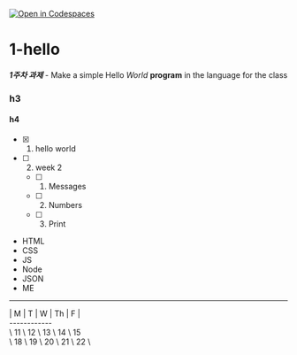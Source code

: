 [![Open in Codespaces](https://classroom.github.com/assets/launch-codespace-7f7980b617ed060a017424585567c406b6ee15c891e84e1186181d67ecf80aa0.svg)](https://classroom.github.com/open-in-codespaces?assignment_repo_id=14279981)

# 1-hello

***1주차 과제*** - Make a simple Hello _World_ __program__ in the language for the class

### h3

#### h4

- [X] 1. hello world
- [ ]  2. week 2
    - [ ] 1.  Messages
    - [ ] 2. Numbers
    - [ ] 3. Print
* HTML
* CSS
* JS
* Node
* JSON
* ME
---

| M | T | W | Th | F |\
\---\---\---\---\
\ 11 \ 12 \ 13 \ 14 \ 15 \
\ 18 \ 19 \ 20 \ 21 \ 22 \
